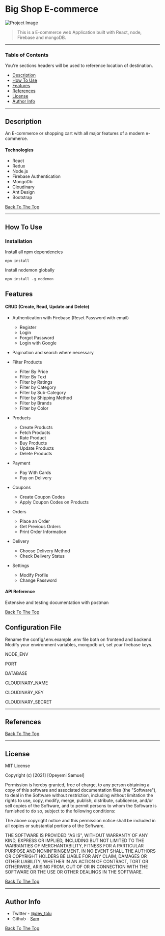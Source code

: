 # Big Shop E-commerce

![Project Image](project-image-url)

> This is a E-commerce web Application built with React, node, Firebase and mongoDB.

---

### Table of Contents
You're sections headers will be used to reference location of destination.

- [Description](#description)
- [How To Use](#how-to-use)
- [Features](#Features)
- [References](#references)
- [License](#license)
- [Author Info](#author-info)

---

## Description

An E-commerce or shopping cart with all major features of a modern e-commerce. 

#### Technologies

- React
- Redux
- Node.js
- Firebase Authentication
- MongoDb
- Cloudinary
- Ant Design
- Bootstrap 

[Back To The Top](#Big-Shop-E-commerce)

---

## How To Use

### Installation

Install all npm dependencies

`npm install`

Install nodemon globally

`npm install -g nodemon`



## Features
#### CRUD (Create, Read, Update and Delete)
- Authentication with Firebase (Reset Password with email)
   - Register
   - Login
   - Forgot Password
   - Login with Google

- Pagination and search where necessary

- Filter Products
   - Filter By Price
   - Filter By Text
   - Filter by Ratings
   - Filter by Category
   - Filter by Sub-Category
   - Filter by Shipping Method
   - Filter by Brands
   - Filter by Color
   
- Products
   - Create Products
   - Fetch Products
   - Rate Product
   - Buy Products
   - Update Products
   - Delete Products

- Payment
   - Pay With Cards
   - Pay on Delivery

- Coupons
    - Create Coupon Codes
    - Apply Coupon Codes on Products

- Orders
    - Place an Order
    - Get Previous Orders
    - Print Order Information

- Delivery
    - Choose Delivery Method
    - Check Delivery Status

- Settings
    - Modify Profile 
    - Change Password



#### API Reference
Extensive and testing documentation with postman

[Back To The Top](#Big-Shop-E-commerce)

## Configuration File

Rename the config/.env.example .env file both on frontend and backend. Modify your environment variables, mongodb uri, set your firebase keys.

NODE_ENV

PORT

DATABASE


CLOUDINARY_NAME

CLOUDINARY_KEY

CLOUDINARY_SECRET


---

## References
[Back To The Top](#Big-Shop-E-commerce)

---

## License

MIT License

Copyright (c) [2021] [Opeyemi Samuel]

Permission is hereby granted, free of charge, to any person obtaining a copy
of this software and associated documentation files (the "Software"), to deal
in the Software without restriction, including without limitation the rights
to use, copy, modify, merge, publish, distribute, sublicense, and/or sell
copies of the Software, and to permit persons to whom the Software is
furnished to do so, subject to the following conditions:

The above copyright notice and this permission notice shall be included in all
copies or substantial portions of the Software.

THE SOFTWARE IS PROVIDED "AS IS", WITHOUT WARRANTY OF ANY KIND, EXPRESS OR
IMPLIED, INCLUDING BUT NOT LIMITED TO THE WARRANTIES OF MERCHANTABILITY,
FITNESS FOR A PARTICULAR PURPOSE AND NONINFRINGEMENT. IN NO EVENT SHALL THE
AUTHORS OR COPYRIGHT HOLDERS BE LIABLE FOR ANY CLAIM, DAMAGES OR OTHER
LIABILITY, WHETHER IN AN ACTION OF CONTRACT, TORT OR OTHERWISE, ARISING FROM,
OUT OF OR IN CONNECTION WITH THE SOFTWARE OR THE USE OR OTHER DEALINGS IN THE
SOFTWARE.

[Back To The Top](#Big-Shop-E-commerce)

---

## Author Info

- Twitter - [@dev_tolu](https://twitter.com/dev_tolu)
- Github - [Sam](https://github.com/samdtech)

[Back To The Top](#Big-Shop-E-commerce)

